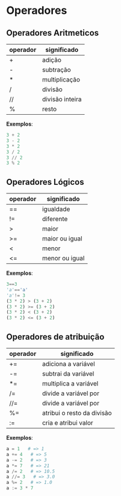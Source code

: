 # Operadores
## Operadores Aritmeticos
operador|significado
-----|-----
+|adição
-|subtração
*|multiplicação
/|divisão
//|divisão inteira
%|resto


**Exemplos**:
```python
3 + 2
3 - 2
3 * 2
3 / 2
3 // 2
3 % 2
```

## Operadores Lógicos

operador|significado
-----|-----
==|igualdade
!=|diferente
\>|maior
\>=|maior ou igual
<|menor
<=|menor ou igual

**Exemplos**:
```python
3==3
'a'=='a'
'a'!= 3
(3 * 2) > (3 + 2)
(3 * 2) >= (3 + 2)
(3 * 2) < (3 + 2)
(3 * 2) <= (3 + 2)

```
## Operadores de atribuição

operador|significado
-----|-----
+=| adiciona a variável
-=| subtrai da variável
*=| multiplica a variável
/=| divide a variável por
//=| divide a variável por
%=| atribui o resto da divisão
:=| cria e atribui valor

**Exemplos**:
```python
a = 1   # => 1
a += 4   # => 5
a -= 2   # => 3
a *= 7   # => 21
a /= 2   # => 10.5
a //= 3   # => 3.0
a %= 2   # => 1.0
a := 3 * 7
```
